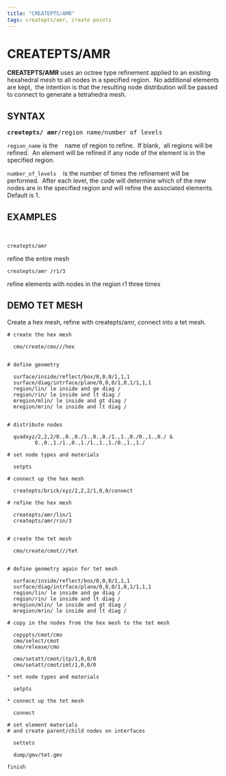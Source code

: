 ```yaml
---
title: "CREATEPTS/AMR"
tags: createpts/amr, create points
---
```



# CREATEPTS/AMR


 **CREATEPTS/AMR** uses an octree type refinement applied to an existing hexahedral mesh to all nodes in a specified region.  No
 additional elements are kept,  the intention is that the resulting node distribution will be passed to connect to generate a tetrahedra mesh.

## SYNTAX

<pre>
<b>createpts/ amr</b>/region_name/number_of_levels
</pre>

  
`region_name` is the    name of region to refine.  If blank,  all regions will be refined.  An element will be refined if any node of
  the element is in the specified region.

  
`number_of_levels`    is the number of times the refinement will be performed.  After each level, the code will determine which of
  the new nodes are in the specified region and will refine the associated elements.  Default is 1.


## EXAMPLES
   
```
createpts/amr    
```
refine the entire mesh

```
createpts/amr /r1/3    
```
refine elements with nodes in the region r1 three times


## DEMO TET MESH

Create a hex mesh, refine with createpts/amr, connect into a tet mesh.


```  
# create the hex mesh

  cmo/create/cmo///hex

  
# define geometry

  surface/inside/reflect/box/0,0,0/1,1,1
  surface/diag/intrface/plane/0,0,0/1,0,1/1,1,1
  region/lin/ le inside and ge diag /
  region/rin/ le inside and lt diag /
  mregion/mlin/ le inside and gt diag /
  mregion/mrin/ le inside and lt diag /

  
# distribute nodes

  quadxyz/2,2,2/0.,0.,0./1.,0.,0./1.,1.,0./0.,1.,0./ &
         0.,0.,1./1.,0.,1./1.,1.,1./0.,1.,1./

# set node types and materials

  setpts

# connect up the hex mesh

  createpts/brick/xyz/2,2,2/1,0,0/connect
  
# refine the hex mesh

  createpts/amr/lin/1
  createpts/amr/rin/3

  
# create the tet mesh

  cmo/create/cmot///tet

  
# define geometry again for tet mesh

  surface/inside/reflect/box/0,0,0/1,1,1
  surface/diag/intrface/plane/0,0,0/1,0,1/1,1,1
  region/lin/ le inside and ge diag /
  region/rin/ le inside and lt diag /
  mregion/mlin/ le inside and gt diag /
  mregion/mrin/ le inside and lt diag /

# copy in the nodes from the hex mesh to the tet mesh

  copypts/cmot/cmo
  cmo/select/cmot
  cmo/release/cmo

  cmo/setatt/cmot/itp/1,0,0/0
  cmo/setatt/cmot/imt/1,0,0/0
  
* set node types and materials

  setpts
  
* connect up the tet mesh

  connect
  
# set element materials
# and create parent/child nodes on interfaces

  settets

  dump/gmv/tet.gmv

finish
```

   

 
